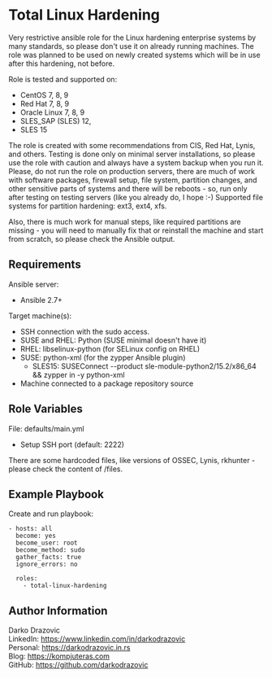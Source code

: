 Total Linux Hardening
=========

Very restrictive ansible role for the Linux hardening enterprise systems by many standards, so please don't use it on already running machines. The role was planned to be used on newly created systems which will be in use after this hardening, not before.

Role is tested and supported on:
- CentOS 7, 8, 9
- Red Hat 7, 8, 9
- Oracle Linux 7, 8, 9
- SLES_SAP (SLES) 12, 
- SLES 15

The role is created with some recommendations from CIS, Red Hat, Lynis, and others. Testing is done only on minimal server installations, so please use the role with caution and always have a system backup when you run it. Please, do not run the role on production servers, there are much of work with software packages, firewall setup, file system, partition changes, and other sensitive parts of systems and there will be reboots - so, run only after testing on testing servers (like you already do, I hope :-)
Supported file systems for partition hardening: ext3, ext4, xfs.

Also, there is much work for manual steps, like required partitions are missing - you will need to manually fix that or reinstall the machine and start from scratch, so please check the Ansible output.

Requirements
------------

Ansible server:
- Ansible 2.7+

Target machine(s):
- SSH connection with the sudo access.
- SUSE and RHEL: Python (SUSE minimal doesn't have it)
- RHEL: libselinux-python (for SELinux config on RHEL)
- SUSE: python-xml (for the zypper Ansible plugin)
   - SLES15: SUSEConnect --product sle-module-python2/15.2/x86_64 && zypper in -y python-xml
- Machine connected to a package repository source

Role Variables
--------------

File: defaults/main.yml
  - Setup SSH port (default: 2222)

There are some hardcoded files, like versions of OSSEC, Lynis, rkhunter - please check the content of /files.

Example Playbook
----------------

Create and run playbook:

    - hosts: all
      become: yes
      become_user: root
      become_method: sudo
      gather_facts: true
      ignore_errors: no
      
      roles:
        - total-linux-hardening


Author Information
------------------

Darko Drazovic \
LinkedIn: https://www.linkedin.com/in/darkodrazovic \
Personal: https://darkodrazovic.in.rs \
Blog: https://kompjuteras.com \
GitHub: https://github.com/darkodrazovic

